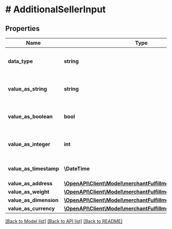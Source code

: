 # # AdditionalSellerInput

## Properties

Name | Type | Description | Notes
------------ | ------------- | ------------- | -------------
**data_type** | **string** | The data type of the additional information. | [optional]
**value_as_string** | **string** | The value when the data type is string. | [optional]
**value_as_boolean** | **bool** | The value when the data type is boolean. | [optional]
**value_as_integer** | **int** | The value when the data type is integer. | [optional]
**value_as_timestamp** | **\DateTime** | Date-time formatted timestamp. | [optional]
**value_as_address** | [**\OpenAPI\Client\Model\merchantFulfillment\Address**](Address.md) |  | [optional]
**value_as_weight** | [**\OpenAPI\Client\Model\merchantFulfillment\Weight**](Weight.md) |  | [optional]
**value_as_dimension** | [**\OpenAPI\Client\Model\merchantFulfillment\Length**](Length.md) |  | [optional]
**value_as_currency** | [**\OpenAPI\Client\Model\merchantFulfillment\CurrencyAmount**](CurrencyAmount.md) |  | [optional]

[[Back to Model list]](../../README.md#models) [[Back to API list]](../../README.md#endpoints) [[Back to README]](../../README.md)
